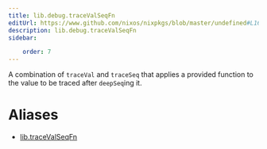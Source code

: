 ```yaml
---
title: lib.debug.traceValSeqFn
editUrl: https://www.github.com/nixos/nixpkgs/blob/master/undefined#L169C5
description: lib.debug.traceValSeqFn
sidebar:

    order: 7
---
```


A combination of `traceVal` and `traceSeq` that applies a
provided function to the value to be traced after `deepSeq`ing
it.


# Aliases

- [lib.traceValSeqFn](/nix-doc-comments/reference/lib/lib-tracevalseqfn)


